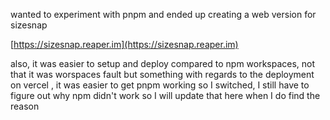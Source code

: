 wanted to experiment with pnpm and ended up creating a web version for sizesnap

[https://sizesnap.reaper.im](https://sizesnap.reaper.im)

also, it was easier to setup and deploy compared to npm workspaces, not that it was worspaces fault
but something with regards to the deployment on vercel , it was easier to get pnpm working so I switched, I still have to figure out why npm didn't work
so I will update that here when I do find the reason
